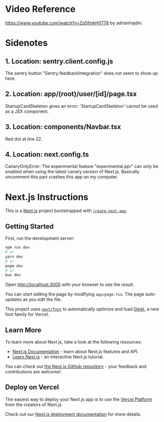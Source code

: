 # Video Reference

https://www.youtube.com/watch?v=Zq5fmkH0T78 by adrianhajdin.

# Sidenotes

## 1. Location: sentry.client.config.js
The sentry button "Sentry.feedbackIntegration" does not seem to show up here.

## 2. Location: app/(root)/user/[id]/page.tsx
StartupCardSkeleton gives an error: 'StartupCardSkeleton' cannot be used as a JSX component.

## 3. Location: components/Navbar.tsx
Red dot at line 22.

## 4. Location: next.config.ts
CanaryOnlyError: The experimental feature "experimental.ppr" can only be enabled when using the latest canary version of Next.js.
Basically uncomment this part crashes this app on my computer.

# Next.js Instructions

This is a [Next.js](https://nextjs.org) project bootstrapped with [`create-next-app`](https://nextjs.org/docs/app/api-reference/cli/create-next-app).

## Getting Started

First, run the development server:

```bash
npm run dev
# or
yarn dev
# or
pnpm dev
# or
bun dev
```

Open [http://localhost:3000](http://localhost:3000) with your browser to see the result.

You can start editing the page by modifying `app/page.tsx`. The page auto-updates as you edit the file.

This project uses [`next/font`](https://nextjs.org/docs/app/building-your-application/optimizing/fonts) to automatically optimize and load [Geist](https://vercel.com/font), a new font family for Vercel.

## Learn More

To learn more about Next.js, take a look at the following resources:

- [Next.js Documentation](https://nextjs.org/docs) - learn about Next.js features and API.
- [Learn Next.js](https://nextjs.org/learn) - an interactive Next.js tutorial.

You can check out [the Next.js GitHub repository](https://github.com/vercel/next.js) - your feedback and contributions are welcome!

## Deploy on Vercel

The easiest way to deploy your Next.js app is to use the [Vercel Platform](https://vercel.com/new?utm_medium=default-template&filter=next.js&utm_source=create-next-app&utm_campaign=create-next-app-readme) from the creators of Next.js.

Check out our [Next.js deployment documentation](https://nextjs.org/docs/app/building-your-application/deploying) for more details.

